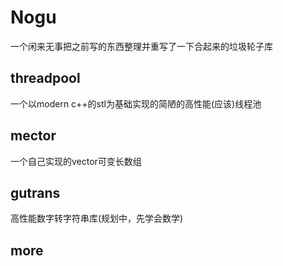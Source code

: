 # Nogu
一个闲来无事把之前写的东西整理并重写了一下合起来的垃圾轮子库
## threadpool
一个以modern c++的stl为基础实现的简陋的高性能(应该)线程池
## mector
一个自己实现的vector可变长数组
## gutrans
高性能数字转字符串库(规划中，先学会数学)
## more
